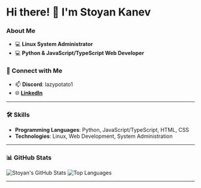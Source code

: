 # Hi there! 👋 I'm Stoyan Kanev

### About Me
- 💻 **Linux System Administrator**
- 💻 **Python & JavaScript/TypeScript Web Developer**

### 🔗 Connect with Me
- 📫 **Discord**: lazypotato1
- 🌐 **[LinkedIn](https://www.linkedin.com/in/stoyan-kanev-042386207/)**
---

### 🛠️ Skills
- **Programming Languages**: Python, JavaScript/TypeScript, HTML, CSS
- **Technologies**: Linux, Web Development, System Administration

---

### 📊 GitHub Stats
![Stoyan's GitHub Stats](https://github-readme-stats.vercel.app/api?username=LazyPotato02&show_icons=true&theme=radical)
![Top Languages](https://github-readme-stats.vercel.app/api/top-langs/?username=LazyPotato02&layout=compact&theme=radical)

---
